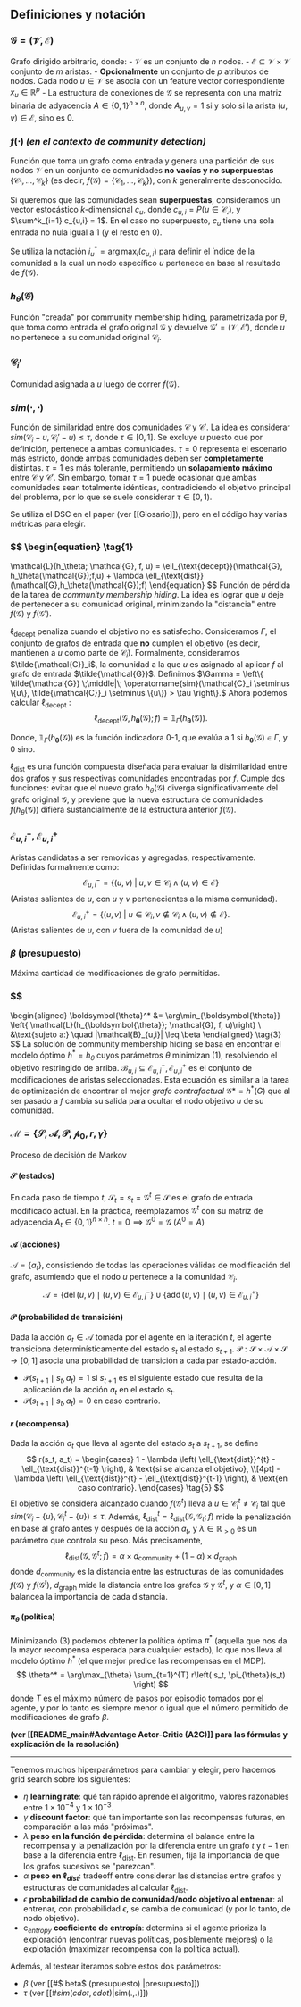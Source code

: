 ## Definiciones y notación
### $\mathcal{G} = (\mathcal{V}, \mathcal{E})$
Grafo dirigido arbitrario, donde:
	- $\mathcal{V}$ es un conjunto de $n$ nodos.
	- $\mathcal{E} \subseteq \mathcal{V} \times \mathcal{V}$ conjunto de $m$ aristas.
	- **Opcionalmente** un conjunto de $p$ atributos de nodos.
	  Cada nodo $u \in \mathcal{V}$ se asocia con un feature vector correspondiente $x_u \in \mathbb{R}^p$
	- La estructura de conexiones de $\mathcal{G}$ se representa con una matriz binaria de adyacencia $A \in \{0, 1\}^{n \times n}$, donde $A_{u,v} = 1$ si y solo si la arista $(u, v) \in \mathcal{E}$, sino es $0$.

### $f(\cdot)$ *(en el contexto de community detection)*
Función que toma un grafo como entrada y genera una partición de sus nodos $\mathcal{V}$ en un conjunto de comunidades **no vacías y no superpuestas** $\{\mathcal{C}_1,\ldots, \mathcal{C}_k\}$ (es decir, $f(\mathcal{G}) = \{\mathcal{C}_1,\ldots, \mathcal{C}_k\}$), con $k$ generalmente desconocido.
  
Si queremos que las comunidades sean **superpuestas**, consideramos un vector estocástico $k$-dimensional $c_u$, donde $c_{u,i} = P(u \in \mathcal{C_i})$, y $\sum^k_{i=1} c_{u,i} = 1$. En el caso no superpuesto, $c_u$ tiene una sola entrada no nula igual a $1$ (y el resto en $0$).

Se utiliza la notación $i^*_u = \arg \max_i(c_{u,i})$ para definir el índice de la comunidad a la cual un nodo específico $u$ pertenece en base al resultado de $f(\mathcal{G})$.
### $h_{\theta}(\mathcal{G})$ 
Función "creada" por community membership hiding, parametrizada por $\theta$, que toma como entrada el grafo original $\mathcal{G}$ y devuelve $\mathcal{G}' = (\mathcal{V}, \mathcal{E}')$, donde $u$ no pertenece a su comunidad original $\mathcal{C}_i$.

### $\mathcal{C}_i'$
Comunidad asignada a $u$ luego de correr $f(\mathcal{G})$.

### $sim(\cdot, \cdot)$
Función de similaridad entre dos comunidades $\mathcal{C}$ y  $\mathcal{C}'$. 
La idea es considerar $sim(\mathcal{C}_i - u, \mathcal{C}_i' - u) \leq \tau$, donde $\tau \in [0, 1]$. Se excluye $u$ puesto que por definición, pertenece a ambas comunidades. $\tau = 0$ representa el escenario más estricto, donde ambas comunidades deben ser **completamente** distintas. $\tau = 1$ es más tolerante, permitiendo un **solapamiento máximo** entre $\mathcal{C}$ y $\mathcal{C}'$. Sin embargo, tomar $\tau = 1$ puede ocasionar que ambas comunidades sean totalmente idénticas, contradiciendo el objetivo principal del problema, por lo que se suele considerar $\tau \in [0,1)$.

Se utiliza el DSC en el paper (ver [[Glosario]]), pero en el código hay varias métricas para elegir.
### $$ \begin{equation} \tag{1}
  \mathcal{L}(h_\theta; \mathcal{G}, f, u) = \ell_{\text{decept}}(\mathcal{G}, h_\theta(\mathcal{G});f,u) + \lambda \ell_{\text{dist}}(\mathcal{G},h_\theta(\mathcal{G});f)
  \end{equation} $$
Función de pérdida de la tarea de *community membership hiding*. La idea es lograr que $u$ deje de pertenecer a su comunidad original, minimizando la "distancia" entre $f(\mathcal{G})$ y $f(\mathcal{G}')$.

$\ell_{\text{decept}}$ penaliza cuando el objetivo no es satisfecho. Consideramos $\Gamma$, el conjunto de grafos de entrada que **no** cumplen el objetivo (es decir, mantienen a $u$ como parte de $\mathcal{C}_i$). Formalmente, consideramos $\tilde{\mathcal{C}}_i$, la comunidad a la que $u$ es asignado al aplicar $f$ al grafo de entrada $\tilde{\mathcal{G}}$. 
Definimos $\Gamma = \left\{ \tilde{\mathcal{G}} \;\middle|\; \operatorname{sim}(\mathcal{C}_i \setminus \{u\}, \tilde{\mathcal{C}}_i \setminus \{u\}) > \tau \right\}.$
Ahora podemos calcular $\ell_{\text{decept}}$ :
$$
\ell_{\text{decept}}(\mathcal{G}, h_\boldsymbol{\theta}(\mathcal{G}); f) = \mathbb{1}_{\Gamma}(h_\boldsymbol{\theta}(\mathcal{G})). \tag{2}
$$

Donde, $\mathbb{1}_{\Gamma}(h_\boldsymbol{\theta}(\mathcal{G}))$ es la función indicadora 0-1, que evalúa a 1 si $h_\boldsymbol{\theta}(\mathcal{G}) \in \Gamma$, y 0 sino.

 $\ell_{\text{dist}}$ es una función compuesta diseñada para evaluar la disimilaridad entre dos grafos y sus respectivas comunidades encontradas por $f$. Cumple dos funciones: evitar que el nuevo grafo $h_\theta(\mathcal{G})$ diverga significativamente del grafo original $\mathcal{G}$, y previene que la nueva estructura de comunidades $f(h_\theta(\mathcal{G}))$ difiera sustancialmente de la estructura anterior $f(\mathcal{G})$.

### $\mathcal{E}^-_{u,i}$, $\mathcal{E}^+_{u,i}$
Aristas candidatas a ser removidas y agregadas, respectivamente. Definidas formalmente como:
$$
\mathcal{E}^{-}_{u,i} = \left\{ (u, v) \;\middle|\; u, v \in \mathcal{C}_i \wedge (u, v) \in \mathcal{E} \right\}
$$
(Aristas salientes de $u$, con $u$ y $v$ pertenecientes a la misma comunidad).
$$
\mathcal{E}^{+}_{u,i} = \left\{ (u, v) \;\middle|\; u \in \mathcal{C}_i,\, v \notin \mathcal{C}_i \wedge (u, v) \notin \mathcal{E} \right\}.
$$
(Aristas salientes de $u$, con $v$ fuera de la comunidad de $u$)

### $\beta$  (presupuesto)
Máxima cantidad de modificaciones de grafo permitidas.
### $$
\begin{aligned}
\boldsymbol{\theta}^* &= \arg\min_{\boldsymbol{\theta}} \left\{ \mathcal{L}(h_{\boldsymbol{\theta}}; \mathcal{G}, f, u)\right\} \\
&\text{sujeto a:} \quad |\mathcal{B}_{u,i}| \leq \beta
\end{aligned} \tag{3}
$$
La solución de community membership hiding se basa en encontrar el modelo óptimo $h^* = h_\theta$ cuyos parámetros $\theta$ minimizan $(1)$, resolviendo el objetivo restringido de arriba.
$\mathcal{B}_{u,i} \subseteq  \mathcal{E}^-_{u,i}, \mathcal{E}^+_{u,i}$ es el conjunto de modificaciones de aristas seleccionadas.
Esta ecuación es similar a la tarea de optimización de encontrar el mejor *grafo contrafactual* $\mathcal{G}* = h^*(G)$ que al ser pasado a $f$ cambia su salida para ocultar el nodo objetivo $u$ de su comunidad.

### $\mathcal{M} = \{ \mathcal{S}, \mathcal{A}, \mathcal{P}, \mathcal{p}_0, r, \gamma \}$ 
Proceso de decisión de Markov
#### $\mathcal{S}$ (estados)
En cada paso de tiempo $t$, $\mathcal{S}_t = s_t = \mathcal{G}^t \in \mathcal{S}$ es el grafo de entrada modificado actual.
En la práctica, reemplazamos $\mathcal{G}^t$ con su matriz de adyacencia $A_t \in \{0,1\}^{n \times n}$. $t = 0 \implies \mathcal{G}^0 = \mathcal{G} \; (A^0 = A)$ 

#### $\mathcal{A}$ (acciones)
$\mathcal{A} = \{a_t\}$, consistiendo de todas las operaciones válidas de modificación del grafo, asumiendo que el nodo $u$ pertenece a la comunidad $\mathcal{C}_i$.
$$
\mathcal{A} = \{ \operatorname{del}(u, v) \mid (u, v) \in \mathcal{E}^-_{u,i} \} \cup \{ \operatorname{add}(u, v) \mid (u, v) \in \mathcal{E}^+_{u,i} \} \tag{4}
$$
#### $\mathcal{P}$ (probabilidad de transición)
Dada la acción $a_t \in \mathcal{A}$ tomada por el agente en la iteración $t$, el agente transiciona determinísticamente del estado $s_t$ al estado $s_{t+1}$.
$\mathcal{P} : \mathcal{S} \times \mathcal{A} \times \mathcal{S} \rightarrow [0,1]$ asocia una probabilidad de transición a cada par estado-acción.
- $\mathcal{P}(s_{t+1} \mid s_t, a_t) = 1$ si $s_{t+1}$ es el siguiente estado que resulta de la aplicación de la acción $a_t$ en el estado $s_t$.
- $\mathcal{P}(s_{t+1} \mid s_t, a_t) = 0$ en caso contrario.

#### $r$ (recompensa)
Dada la acción $a_t$ que lleva al agente del estado $s_t$ a $s_{t+1}$, se define
$$
r(s_t, a_t) =
\begin{cases}
1 - \lambda \left( \ell_{\text{dist}}^{t} - \ell_{\text{dist}}^{t-1} \right), & \text{si se alcanza el objetivo}, \\[4pt]
-\lambda \left( \ell_{\text{dist}}^{t} - \ell_{\text{dist}}^{t-1} \right), & \text{en caso contrario}.
\end{cases} \tag{5}
$$
El objetivo se considera alcanzado cuando $f(\mathcal{G}^t)$ lleva a $u \in \mathcal{C}^t_i \neq \mathcal{C}_i$ tal que $sim(\mathcal{C}_i - \{u\}, \mathcal{C}^t_i-\{u\}) \leq \tau$. Además, $\ell_{\text{dist}}^{t} = \ell_{\text{dist}}\left( \mathcal{G}, \mathcal{G}_{t} ; f \right)$ mide la penalización en base al grafo antes y después de la acción $a_t$, y $\lambda \in \mathbb{R}_{>0}$ es un parámetro que controla su peso.
Más precisamente,
$$
\ell_{\text{dist}}(\mathcal{G}, \mathcal{G}^{t} ; f)
= \alpha \times d_{\text{community}} + (1 - \alpha) \times d_{\text{graph}} \tag{6}
$$
donde $d_{\text{community}}$ es la distancia entre las estructuras de las comunidades $f(\mathcal{G})$ y $f(\mathcal{G}^t)$, $d_\text{graph}$ mide la distancia entre los grafos $\mathcal{G}$ y $\mathcal{G}^t$, y $\alpha \in [0,1]$ balancea la importancia de cada distancia.

#### $\pi_\theta$ (política)
Minimizando $(3)$ podemos obtener la política óptima $\pi^*$ (aquella que nos da la mayor recompensa esperada para cualquier estado), lo que nos lleva al modelo óptimo $h^*$ (el que mejor predice las recompensas en el MDP).
$$
\theta^* = \arg\max_{\theta} \sum_{t=1}^{T} r\left( s_t, \pi_{\theta}(s_t) \right)
$$
donde $T$ es el máximo número de pasos por episodio tomados por el agente, y por lo tanto es siempre menor o igual que el número permitido de modificaciones de grafo $\beta$.

**(ver [[README_main#Advantage Actor-Critic (A2C)]] para las fórmulas y explicación de la resolución)**

---

Tenemos muchos hiperparámetros para cambiar y elegir, pero hacemos grid search sobre los siguientes:
- $\eta$ **learning rate**: qué tan rápido aprende el algoritmo, valores razonables entre $1 \times 10^{-4}$ y $1 \times 10^{-3}$.
- $\gamma$ **discount factor**: qué tan importante son las recompensas futuras, en comparación a las más "próximas".
- $\lambda$ **peso en la función de pérdida**: determina el balance entre la recompensa y la penalización por la diferencia entre un grafo $t$ y $t-1$ en base a la diferencia entre $\ell_\text{dist}$. En resumen, fija la importancia de que los grafos sucesivos se "parezcan".
- $\alpha$ **peso en $\ell_{dist}$**: tradeoff entre considerar las distancias entre grafos y estructuras de comunidades al calcular $\ell_\text{dist}$.
- $\epsilon$ **probabilidad de cambio de comunidad/nodo objetivo al entrenar**: al entrenar, con probabilidad $\epsilon$, se cambia de comunidad (y por lo tanto, de nodo objetivo).
- $\mathrm{c}_{entropy}$ **coeficiente de entropía**: determina si el agente prioriza la exploración (encontrar nuevas políticas, posiblemente mejores) o la explotación (maximizar recompensa con la política actual). 

Además, al testear iteramos sobre estos dos parámetros:
- $\beta$ (ver [[#$ beta$ (presupuesto) |presupuesto]])
- $\tau$ (ver [[#$sim( cdot, cdot)$|sim(.,.)]])